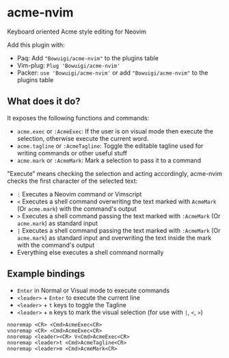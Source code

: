 # acme-nvim
Keyboard oriented Acme style editing for Neovim

Add this plugin with:

+ Paq: Add `"Bowuigi/acme-nvim"` to the plugins table
+ Vim-plug: `Plug 'Bowuigi/acme-nvim'`
+ Packer: `use 'Bowuigi/acme-nvim'` or add `"Bowuigi/acme-nvim"` to the plugins table

## What does it do?

It exposes the following functions and commands:

+ `acme.exec` or `:AcmeExec`: If the user is on visual mode then execute the selection, otherwise execute the current word.
+ `acme.tagline` or `:AcmeTagline`: Toggle the editable tagline used for writing commands or other useful stuff
+ `acme.mark` or `:AcmeMark`: Mark a selection to pass it to a command

"Execute" means checking the selection and acting accordingly, acme-nvim checks the first character of the selected text:

+ `:` Executes a Neovim command or Vimscript
+ `<` Executes a shell command overwriting the text marked with `AcmeMark` (Or `acme.mark`) with the command's output
+ `>` Executes a shell command passing the text marked with `:AcmeMark` (Or `acme.mark`) as standard input
+ `|` Executes a shell command passing the text marked with `:AcmeMark` (Or `acme.mark`) as standard input and overwriting the text inside the mark with the command's output
+ Everything else executes a shell command normally

## Example bindings

+ `Enter` in Normal or Visual mode to execute commands
+ `<leader>` + `Enter` to execute the current line
+ `<leader>` + `t` keys to toggle the Tagline
+ `<leader>` + `m` keys to mark the visual selection (for use with `|`, `<`, `>`)

```vim
nnoremap <CR> <Cmd>AcmeExec<CR>
vnoremap <CR> <Cmd>AcmeExec<CR>
nnoremap <leader><CR> V<Cmd>AcmeExec<CR>
nnoremap <leader>t <Cmd>AcmeTagline<CR>
nnoremap <leader>m <Cmd>AcmeMark<CR>
```
